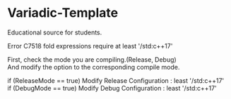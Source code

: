 # Variadic-Template
Educational source for students.

Error C7518 fold expressions require at least '/std:c++17'

First, check the mode you are compiling.(Release, Debug)  
And modify the option to the corresponding compile mode.

if (ReleaseMode == true) Modify Release Configuration : least '/std:c++17'  
if (DebugMode == true) Modify Debug Configuration : least '/std:c++17'  
